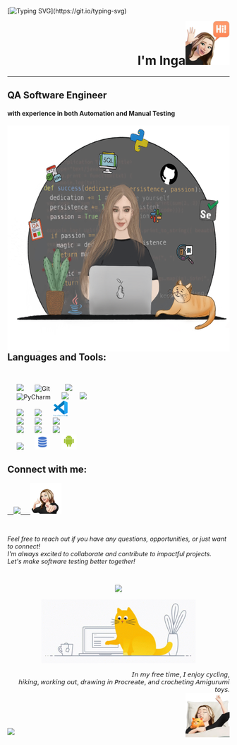 
[![Typing SVG](https://readme-typing-svg.herokuapp.com?color=800000&size=29&multiline=true&width=700&lines=Hello+World!+Welcome+To+My+GitHub+Profile!)](https://git.io/typing-svg)
<div align="right" >
<img align="right" width="100"  src= "images/1 (4).JPG">
<br>
<br>
  
# I'm Inga 

</div>

---

## QA Software Engineer 
#### with experience in both Automation and Manual Testing
<img align="right" width="618" height="512" src= "images/Untitled_Artwork.png">
<br>

## Languages and Tools:

<br>


&ensp;&emsp;<img src="https://cdn.jsdelivr.net/gh/devicons/devicon/icons/github/github-original-wordmark.svg" width="35"/>
&ensp;&emsp;<img alt="Git" width="35px" style="padding-right:10px;" src="https://cdn.jsdelivr.net/gh/devicons/devicon/icons/git/git-original.svg" />
&ensp;&emsp;<img src="https://cdn.jsdelivr.net/gh/devicons/devicon/icons/python/python-original-wordmark.svg" width="35"/> <br>
&ensp;&emsp;<img src="https://blog.jetbrains.com/wp-content/uploads/2019/01/pycharm_icon.svg" width="35" alt="PyCharm"/> 
&ensp;&emsp;<img src="https://d2h1nbmw1jjnl.cloudfront.net/company_directory_entries/company_logos/000/000/328/original/bstack_2x.png?1582638320" width="35"/>
&ensp;&emsp;<img src="https://cdn.jsdelivr.net/gh/devicons/devicon/icons/html5/html5-original-wordmark.svg" width="35"/> <br>
&ensp;&emsp;<img src="https://cdn.jsdelivr.net/gh/devicons/devicon/icons/css3/css3-original-wordmark.svg" width="35"/>
&ensp;&emsp;<img src="https://cdn.jsdelivr.net/gh/devicons/devicon/icons/selenium/selenium-original.svg"  width="30"/>
&ensp;&emsp;<img src="https://github.com/devicons/devicon/blob/master/icons/vscode/vscode-original-wordmark.svg" title="VSCode" alt="VSCode" width="35"/><br> 
&ensp;&emsp;<img src="https://cdn.jsdelivr.net/gh/devicons/devicon/icons/jira/jira-plain-wordmark.svg" width="35"/> 
&ensp;&emsp;<img src="https://res.cloudinary.com/postman/image/upload/t_team_logo/v1629869194/team/2893aede23f01bfcbd2319326bc96a6ed0524eba759745ed6d73405a3a8b67a8" width="34" />
&ensp;&emsp;<img src="https://cdn.jsdelivr.net/gh/devicons/devicon/icons/firefox/firefox-original.svg" width="35"/> <br>
&ensp;&emsp;<img src="https://cdn.jsdelivr.net/gh/devicons/devicon/icons/safari/safari-original.svg" width="35"/>
&ensp;&emsp;<img src="https://cdn.jsdelivr.net/gh/devicons/devicon/icons/chrome/chrome-original.svg" width="35"/>
&ensp;&emsp;<img src="https://cdn.jsdelivr.net/gh/devicons/devicon/icons/slack/slack-original.svg" width="32"/><br>
&ensp;&emsp;<img src="https://cdn.jsdelivr.net/gh/devicons/devicon/icons/mysql/mysql-plain-wordmark.svg" width="35"/>
&ensp;&emsp;<img src="https://raw.githubusercontent.com/github/explore/80688e429a7d4ef2fca1e82350fe8e3517d3494d/topics/sql/sql.png" width="35"/>
&ensp;&emsp;<img src="https://github.com/devicons/devicon/blob/master/icons/android/android-original-wordmark.svg" title="Android" alt="Android" width="35"/>
<br>

## Connect with me:   
<a href="https://www.linkedin.com/in/ingajumir/" target="blank" >
  
&emsp;<img  src="https://img.shields.io/badge/LinkedIn-0077B5?style=for-the-badge&logo=linkedin&logoColor=white" /> &emsp; <img  width="70"  src= "images/1 (26).JPG">
</a>

<br>

*Feel free to reach out if you have any questions, opportunities, or just want to connect! <br> I'm always excited to collaborate and contribute to impactful projects. <br> Let's make software testing better together!*

<br>

<p align="center">
  <a href="https://github.com/DenverCoder1/readme-typing-svg">
    <img src="https://readme-typing-svg.demolab.com/?lines=Software%20QA%20Automation%20Engineer;Experienced%20UI%20and%20API%20Tester;Always%20learning%20new%20things%20:)&font=Fira%20Code&center=true&width=440&height=45&color=FFA500&vCenter=true&pause=1000&size=22" /></a>
</p> 
<p align="center">
<img  width="350" src="images/cat-coding.gif" >
</p>
<p align="right">
 𝘐𝘯 𝘮𝘺 𝘧𝘳𝘦𝘦 𝘵𝘪𝘮𝘦, 𝘐 𝘦𝘯𝘫𝘰𝘺 𝘤𝘺𝘤𝘭𝘪𝘯𝘨, <br> 𝘩𝘪𝘬𝘪𝘯𝘨, 𝘸𝘰𝘳𝘬𝘪𝘯𝘨 𝘰𝘶𝘵, 𝘥𝘳𝘢𝘸𝘪𝘯𝘨 𝘪𝘯 𝘗𝘳𝘰𝘤𝘳𝘦𝘢𝘵𝘦, 𝘢𝘯𝘥 𝘤𝘳𝘰𝘤𝘩𝘦𝘵𝘪𝘯𝘨 𝘈𝘮𝘪𝘨𝘶𝘳𝘶𝘮𝘪 𝘵𝘰𝘺𝘴. <br>
<img align="right" width="100"  src= "images/1 (16).JPG">
  
</p> 
<br>
<br>
<br>

![](https://komarev.com/ghpvc/?username=IngaJumir&color=yellow)

<!-- <a target="_blank" href = "https://soundcloud.com/gabrielanddresden/andain-beautiful-things?utm_source=clipboard&utm_medium=text&utm_campaign=social_sharing"> Vibing <img  width="60" src = "images/Andain-Beautiful-Things-Gabriel-Dresden-Unplugged-Mix.webp" onclick = "alert('Ready for the best song?')"> </a> -->



